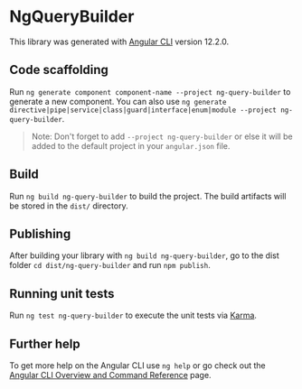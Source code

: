 # NgQueryBuilder

This library was generated with [Angular CLI](https://github.com/angular/angular-cli) version 12.2.0.

## Code scaffolding

Run `ng generate component component-name --project ng-query-builder` to generate a new component. You can also use `ng generate directive|pipe|service|class|guard|interface|enum|module --project ng-query-builder`.
> Note: Don't forget to add `--project ng-query-builder` or else it will be added to the default project in your `angular.json` file. 

## Build

Run `ng build ng-query-builder` to build the project. The build artifacts will be stored in the `dist/` directory.

## Publishing

After building your library with `ng build ng-query-builder`, go to the dist folder `cd dist/ng-query-builder` and run `npm publish`.

## Running unit tests

Run `ng test ng-query-builder` to execute the unit tests via [Karma](https://karma-runner.github.io).

## Further help

To get more help on the Angular CLI use `ng help` or go check out the [Angular CLI Overview and Command Reference](https://angular.io/cli) page.
